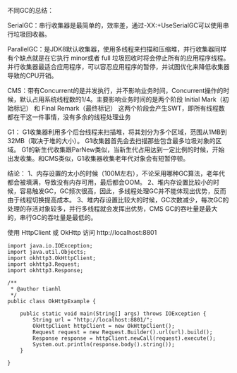 不同GC的总结：

SerialGC：串行收集器是最简单的，效率差，通过-XX:+UseSerialGC可以使用串行垃圾回收器。

ParallelGC：是JDK8默认收集器，使用多线程来扫描和压缩堆，并行收集器同样有个缺点就是在它执行 minor或者 full 垃圾回收时将会停止所有的应用程序线程。并行收集器最适合应用程序，可以容忍应用程序的暂停，并试图优化来降低收集器导致的CPU开销。

CMS：带有Concurrent的是并发执行，并不影响业务时间，Concurrent操作的时候，默认占用系统线程数的1/4。主要影响业务时间的是两个阶段 Initial Mark（初始标记） 和 Final Remark（最终标记） 这两个阶段会产生SWT，即所有线程数都在干这一件事情，没有多余的线程处理业务

G1： G1收集器利用多个后台线程来扫描堆，将其划分为多个区域，范围从1MB到32MB（取决于堆的大小）。 G1收集器首先会去扫描那些包含最多垃圾对象的区域。 G1的新生代收集跟ParNew类似，当新生代占用达到一定比例的时候，开始出发收集。和CMS类似，G1收集器收集老年代对象会有短暂停顿。


结论：
  1、内存设置的太小的时候（100M左右），不论采用哪种GC算法，老年代都会被填满，导致没有内存可用，最后都会OOM。
  2、堆内存设置比较小的时候，容易触发GC，GC频次很高，因此，多线程处理GC并不能体现出优势，反而由于线程切换提高成本。
  3、堆内存设置比较大的时候，GC次数减少，每次GC的处理的存活对象较多，并行多线程就会发挥出优势，CMS GC的吞吐量是最大的，串行GC的吞吐量是最低的。
  
使用 HttpClient 或 OkHttp 访问 http://localhost:8801  
~~~
import java.io.IOException;
import java.util.Objects;
import okhttp3.OkHttpClient;
import okhttp3.Request;
import okhttp3.Response;

/**
 * @author tianhl
 */
public class OkHttpExample {

    public static void main(String[] args) throws IOException {
        String url = "http://localhost:8801/";
        OkHttpClient httpClient = new OkHttpClient();
        Request request = new Request.Builder().url(url).build();
        Response response = httpClient.newCall(request).execute();
        System.out.println(response.body().string());
    }

}
~~~
